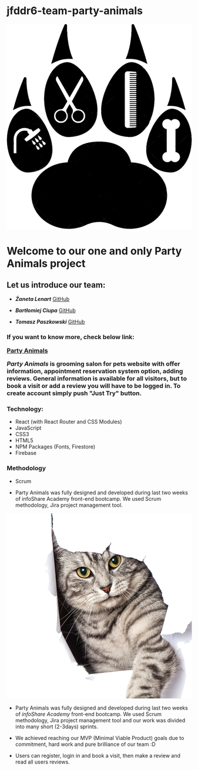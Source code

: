 # jfddr6-team-party-animals
![Party Animals Logo](./public/images/logo.png "Logo")

# Welcome to our one and only **Party Animals** project

## Let us introduce our team:

- **_Żaneta Lenart_** [GitHub](https://github.com/Leena2405)

- **_Bartłomiej Ciupa_** [GitHub](https://github.com/bartlomiejciupa)

- **_Tomasz Paszkowski_** [GitHub](https://github.com/Tommy-Inc)



<h3>If you want to know more, check below link:


 [Party Animals](https://one-and-only-party-animals.netlify.app/)




*Party Animals* is grooming salon for pets website with offer information, appointment reservation system option, adding reviews.
General information is available for all visitors, but to book a visit or add a review you will have to be logged in. To create account simply push "Just Try" button.
### Technology:

- React (with React Router and CSS Modules)
- JavaScript
- CSS3
- HTML5
- NPM Packages (Fonts, Firestore)
- Firebase

### Methodology


- Scrum

- Party Animals was fully designed and developed during last two weeks of infoShare Academy front-end bootcamp. We used Scrum methodology, Jira project management tool.

![First Page](./public/images/hero-cat-1.png "Hero Cat")



- Party Animals was fully designed and developed during last two weeks of *infoShare Academy* front-end bootcamp. We used Scrum methodology, Jira project management tool and our work was divided into many short (2-3days) sprints.

- We achieved reaching our MVP (Minimal Viable Product) goals due to commitment, hard work and pure brilliance of our team :D

- Users can register, login in and book a visit, then make a review and read all users reviews. 